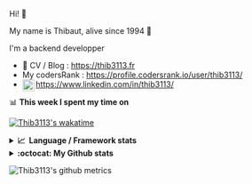 Hi! 👋

My name is Thibaut, alive since 1994 🍷

I'm a backend developper

-   📝 CV / Blog : https://thib3113.fr
-   My codersRank : https://profile.codersrank.io/user/thib3113/
-   <a href="https://www.linkedin.com/in/thib3113/"><img align="left" alt="Thib3113's Linkedin" width="21px" src="https://raw.githubusercontent.com/peterthehan/peterthehan/master/assets/linkedin.svg" /></a> https://www.linkedin.com/in/thib3113/

📊 **This week I spent my time on**

[![Thib3113's wakatime](https://github-readme-stats.vercel.app/api/wakatime?username=thib3113&layout=default&theme=dracula&langs_count=6&hide_title=true&hide_border=true)](https://wakatime.com/@thib3113)

<details>
  <summary><b>📈&nbsp;&nbsp;Language&nbsp;/&nbsp;Framework stats</b></summary>
  <br/>  
  <a href='https://profile.codersrank.io/user/thib3113/'>
  <img src='http://cr-skills-chart-widget.azurewebsites.net/api/api?username=thib3113&padding=30&skills=php,batchfile,javascript,less,mysql,reactjs,scss,shell,typescript,vue'>
  </a>
</details>

<details>
  <summary><b>:octocat: My Github stats</b></summary>
  <br/>  
  
  <img src="https://github-readme-stats.vercel.app/api?username=thib3113&theme=dracula&show_icons=true&" alt="Thib3113's GitHub stats" />

<!--START_SECTION:activity-->

1. 🎉 Merged PR [#194](https://github.com/thib3113/vban/pull/194) in [thib3113/vban](https://github.com/thib3113/vban)
2. 🎉 Merged PR [#530](https://github.com/thib3113/unifi-client/pull/530) in [thib3113/unifi-client](https://github.com/thib3113/unifi-client)
3. 🎉 Merged PR [#187](https://github.com/thib3113/vban/pull/187) in [thib3113/vban](https://github.com/thib3113/vban)
4. 🎉 Merged PR [#531](https://github.com/thib3113/unifi-client/pull/531) in [thib3113/unifi-client](https://github.com/thib3113/unifi-client)
5. 🎉 Merged PR [#186](https://github.com/thib3113/vban/pull/186) in [thib3113/vban](https://github.com/thib3113/vban)
 <!--END_SECTION:activity-->

</details>

![Thib3113's github metrics](https://gist.githubusercontent.com/thib3113/83a96e16f8bca103f1b0e376186c66ec/raw/github-metrics.svg)
